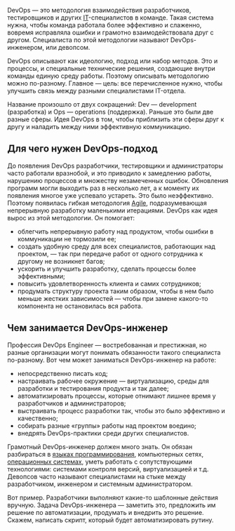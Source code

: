 DevOps — это методология взаимодействия разработчиков, тестировщиков и других [IT](https://blog.skillfactory.ru/glossary/it/)-специалистов в команде. Такая система нужна, чтобы команда работала более эффективно и слаженно, вовремя исправляла ошибки и грамотно взаимодействовала друг с другом. Специалиста по этой методологии называют DevOps-инженером, или девопсом.

DevOps описывают как идеологию, подход или набор методов. Это и процессы, и специальные технические решения, создающие внутри команды единую среду работы. Поэтому описывать методологию можно по-разному. Главное — цель: все перечисленное нужно, чтобы улучшить связь между разными специалистами IT-отдела.

Название произошло от двух сокращений: Dev — development (разработка) и Ops — operations (поддержка). Раньше это были две разные сферы. Идея DevOps в том, чтобы приблизить эти сферы друг к другу и наладить между ними эффективную коммуникацию.

## Для чего нужен DevOps-подход

До появления DevOps разработчики, тестировщики и администраторы часто работали вразнобой, и это приводило к замедлению работы, нарушению процессов и множеству незамеченных ошибок. Обновления программ могли выходить раз в несколько лет, а к моменту их появления многое уже успевало устареть. Это было неэффективно. Поэтому появилась гибкая методология [Agile](https://blog.skillfactory.ru/glossary/agile/), подразумевающая непрерывную разработку маленькими итерациями. DevOps как идея вырос из этой методологии. Он помогает:

- облегчить непрерывную работу над продуктом, чтобы ошибки в коммуникации не тормозили ее;
- создать удобную среду для всех специалистов, работающих над проектом, — так при передаче работ от одного сотрудника к другому не возникнет багов;
- ускорить и улучшить разработку, сделать процессы более эффективными;
- повысить удовлетворенность клиента и самих сотрудников;
- продумать структуру проекта таким образом, чтобы в нем было меньше жестких зависимостей — чтобы при замене какого-то компонента не остановилась вся работа.

## Чем занимается DevOps-инженер

Профессия DevOps Engineer — востребованная и престижная, но разные организации могут понимать обязанности такого специалиста по-разному. Вот чем может заниматься DevOps-инженер на работе:

- непосредственно писать код;
- настраивать рабочее окружение — виртуализацию, среды для разработки и тестирования продукта и так далее;
- автоматизировать процессы, которые отнимают лишнее время у разработчиков и администраторов;
- выстраивать процесс разработки так, чтобы это было эффективно и качественно;
- собирать разные «группы» работы над проектом воедино;
- внедрять DevOps-практики среди других специалистов.

Грамотный DevOps-инженер должен много знать. Он обязан разбираться в [языках программирования](https://blog.skillfactory.ru/glossary/yazyk-programmirovaniya/), компьютерных сетях, [операционных системах](https://blog.skillfactory.ru/glossary/operaczionnaya-sistema/), уметь работать с сопутствующими технологиями: системами контроля версий, виртуализацией и т.д. Девопсов часто называют специалистами на стыке между разработчиком, инженером и системным администратором.

Вот пример. Разработчики выполняют какие-то шаблонные действия вручную. Задача DevOps-инженера — заметить это, предложить им решение по автоматизации, продумать и внедрить это решение. Скажем, написать скрипт, который будет автоматизировать рутину.
